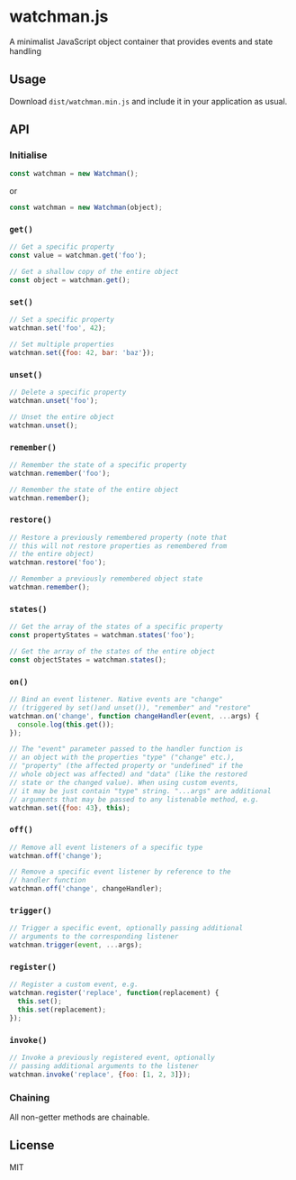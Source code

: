 # watchman.js
A minimalist JavaScript object container that provides events and state handling

## Usage

Download `dist/watchman.min.js` and include it in your application as usual.

## API

### Initialise

```javascript
const watchman = new Watchman();
```
or
```javascript
const watchman = new Watchman(object);
```

### `get()`

```javascript
// Get a specific property
const value = watchman.get('foo');

// Get a shallow copy of the entire object
const object = watchman.get();
```

### `set()`

```javascript
// Set a specific property
watchman.set('foo', 42);

// Set multiple properties
watchman.set({foo: 42, bar: 'baz'});
```

### `unset()`

```javascript
// Delete a specific property
watchman.unset('foo');

// Unset the entire object
watchman.unset();
```

### `remember()`

```javascript
// Remember the state of a specific property
watchman.remember('foo');

// Remember the state of the entire object
watchman.remember();
```

### `restore()`

```javascript
// Restore a previously remembered property (note that 
// this will not restore properties as remembered from 
// the entire object)
watchman.restore('foo');

// Remember a previously remembered object state
watchman.remember();
```

### `states()`

```javascript
// Get the array of the states of a specific property
const propertyStates = watchman.states('foo');

// Get the array of the states of the entire object
const objectStates = watchman.states();
```

### `on()`

```javascript
// Bind an event listener. Native events are "change" 
// (triggered by set()and unset()), "remember" and "restore"
watchman.on('change', function changeHandler(event, ...args) {
  console.log(this.get());
});

// The "event" parameter passed to the handler function is 
// an object with the properties "type" ("change" etc.), 
// "property" (the affected property or "undefined" if the 
// whole object was affected) and "data" (like the restored 
// state or the changed value). When using custom events, 
// it may be just contain "type" string. "...args" are additional 
// arguments that may be passed to any listenable method, e.g.
watchman.set({foo: 43}, this);
```

### `off()`

```javascript
// Remove all event listeners of a specific type
watchman.off('change');

// Remove a specific event listener by reference to the
// handler function
watchman.off('change', changeHandler);
```

### `trigger()`

```javascript
// Trigger a specific event, optionally passing additional
// arguments to the corresponding listener
watchman.trigger(event, ...args);
```

### `register()`

```javascript
// Register a custom event, e.g.
watchman.register('replace', function(replacement) {
  this.set();
  this.set(replacement);
});
```

### `invoke()`

```javascript
// Invoke a previously registered event, optionally
// passing additional arguments to the listener
watchman.invoke('replace', {foo: [1, 2, 3]});
```

### Chaining

All non-getter methods are chainable.

## License
MIT